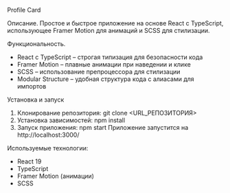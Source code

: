 Profile Card

Описание.
  Простое и быстрое приложение на основе React с TypeScript, использующее Framer Motion для анимаций и SCSS для стилизации.

Функциональность.
  - React с TypeScript – строгая типизация для безопасности кода
  - Framer Motion – плавные анимации при наведении и клике
  - SCSS – использование препроцессора для стилизации
  - Modular Structure – удобная структура кода с алиасами для импортов

Установка и запуск
  1. Клонирование репозитория: git clone <URL_РЕПОЗИТОРИЯ>
  2. Установка зависимостей: npm install
  3. Запуск приложения: npm start
Приложение запустится на http://localhost:3000/

Используемые технологии: 
  - React 19
  - TypeScript
  - Framer Motion (анимации)
  - SCSS
